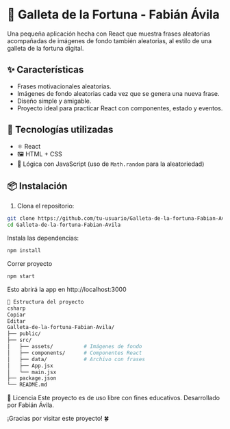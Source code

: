 # 🥠 Galleta de la Fortuna - Fabián Ávila

Una pequeña aplicación hecha con React que muestra frases aleatorias acompañadas de imágenes de fondo también aleatorias, al estilo de una galleta de la fortuna digital.

## ✨ Características

- Frases motivacionales aleatorias.
- Imágenes de fondo aleatorias cada vez que se genera una nueva frase.
- Diseño simple y amigable.
- Proyecto ideal para practicar React con componentes, estado y eventos.

## 🧰 Tecnologías utilizadas

- ⚛️ React
- 🖼️ HTML + CSS
- 🎲 Lógica con JavaScript (uso de `Math.random` para la aleatoriedad)

## 📦 Instalación

1. Clona el repositorio:

```bash
git clone https://github.com/tu-usuario/Galleta-de-la-fortuna-Fabian-Avila.git
cd Galleta-de-la-fortuna-Fabian-Avila
```
Instala las dependencias:

```bash
npm install
```
Correr proyecto
```bash
npm start
```
Esto abrirá la app en http://localhost:3000
```bash
📁 Estructura del proyecto
csharp
Copiar
Editar
Galleta-de-la-fortuna-Fabian-Avila/
├── public/
├── src/
│   ├── assets/          # Imágenes de fondo
│   ├── components/      # Componentes React
│   ├── data/            # Archivo con frases
│   ├── App.jsx
│   └── main.jsx
├── package.json
└── README.md
```


📜 Licencia
Este proyecto es de uso libre con fines educativos.
Desarrollado por Fabián Ávila.

¡Gracias por visitar este proyecto! 🍀
